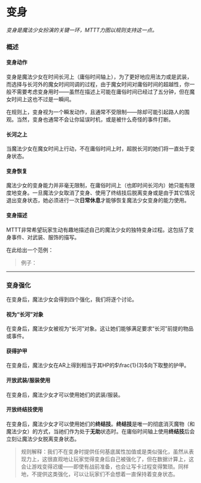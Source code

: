 # 变身

*变身是魔法少女扮演的关键一环，MTTT力图以规则支持这一点。*

### 概述

#### 变身动作

变身是魔法少女在时间长河上（庸俗时间轴上），为了更好地应用法力或是武装，而选择与长河外的魔女时间同调的过程，由于魔女时间对庸俗时间的超越性，你一般不需要考虑变身用时——虽然在描述上可能在庸俗时间已经过了五分钟，但在魔女时间上这也不过是一瞬间。

在规则上，变身视为一个瞬发动作，且通常不受限制——除却可能引起路人的围观。当然，变身也通常不会让你延误时机，或是被什么奇怪的事件打断。

#### 长河之上

当魔法少女在魔女时间上行动，不在庸俗时间上时，超脱长河的她们将一直处于变身状态。

#### 变身恢复

魔法少女的变身能力并非毫无限制，在庸俗时间上（也即时间长河内）她只能有限度地变身。一旦魔法少女取消了变身、使用了终结技后脱离变身或是由于其它情况退出变身状态，她必须进行一次**日常休息**才能够恢复魔法少女变身的能力使用。

#### 变身描述

MTTT非常希望玩家生动有趣地描述自己的魔法少女的独特变身过程。这包括了变身事件、对武装、服饰的描写。

在此给出一个范例：

> 例子：



***
### 变身强化

在变身后，魔法少女会得到四个强化，我们将逐个讨论。

#### 视为“长河”对象

在变身后，魔法少女被视为“长河”对象。这让她们能够满足要求“长河”前提的物品或事件。

#### 获得护甲

在变身后，魔法少女在AR上得到相当于其HP的$\frac{1}{3}$向下取整的护甲。

#### 开放武装/服装使用

在变身后，魔法少女才可以使用她们的武装/服装。

#### 开放终结技使用

在变身后，魔法少女才可以使用她们的**终结技**。**终结技**是唯一的彻底消灭魔物（和魔法少女）的方式，当祂们作为处于**无助**状态时。在庸俗时间轴上使用**终结技**后会立刻让魔法少女脱离变身状态。


>规则解释：我们不在变身时提供任何基底属性加值或是类似强化，虽然从表现力上，这很直观地让玩家觉得变身后自己被强化了，但在数据计算上，这会让游戏变得迟缓——即使有战前准备，也会让写卡过程变得繁琐。同样地，不提供这类强化，可以让玩家们不会想着一直保持着变身状态。

